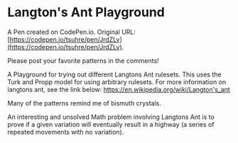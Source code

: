 # Langton's Ant Playground

A Pen created on CodePen.io. Original URL: [https://codepen.io/tsuhre/pen/JrdZLv](https://codepen.io/tsuhre/pen/JrdZLv).

Please post your favorite patterns in the comments!

A Playground for trying out different Langtons Ant rulesets. This uses the Turk and Propp model for using arbitrary rulesets. For more information on langtons ant, see the link below:
https://en.wikipedia.org/wiki/Langton's_ant

Many of the patterns remind me of bismuth crystals.

An interesting and unsolved Math problem involving Langtons Ant is to prove if a given variation will eventually result in a highway (a series of repeated movements with no variation).